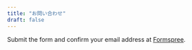 ```yaml
---
title: "お問い合わせ"
draft: false
---
```


Submit the form and confirm your email address at [Formspree](https://formspree.io/).